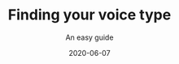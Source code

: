 ---
title: Finding your voice type
subtitle: An easy guide
layout: default
tags: tutorial all_voice_types
modal-id: 1
date: 2020-06-07
img: 07JUNE_larger.jpg
thumbnail: 07JUNE_smaller.jpg
alt: image-alt
description: What's your voice like? Is it mainly a lower voice, a higher voice, or somewhere in between? Here are some examples and exercises for you to find your range and other voice classifications that will make it easier for you to find songs/pieces suitable for your voice. 
post_content: >
  Photo credit: <a href="https://unsplash.com/photos/VRr9a2rOoBI"> Valentino Funghi. </a><br><br>
  A new post will be added soon about finding suitable repertoire for each voice type.<br>
  <br>
  <b>IN THIS POST:</b>
  <ul><li>What are the basic voice types</li>
  <li>How to find your tessitura</li>
  <li>The <i>Fach</i> voice classification</li></ul><br>

  <b>BASIC VOICE TYPES:</b><br>
  Usually, when we speak about the singing voice, we segregate voices according to gender or treble/bass basic types, then according to range, and finally according to some other aspects of their ‘tessitura’ or more advanced classification like the "<i>Fach</i>" (used to classify voices in opera).<br>
  <br>
  <i>NB: childrens’ voices are classified as treble voices.</i><br>
  <br><br>
  <img class="lazyload" src="../img/portfolio/diagram1.jpg" alt="" style="height: 486px; width: 500px;">
  <br>
  <br>
  How can you tell which voice type you have? Start by checking your range. First, this will show you if you’re a treble- or a bass-type voice, and then which of the basic voice-type categories your voice falls into. The easiest way to do this is at the keyboard/piano (or app on your device).<br>
  <br>
  <a href="https://play.google.com/store/apps/details?id=com.gamestar.perfectpiano"><i>Perfect Piano</i> for Android</a><br>
  <a href="https://apps.apple.com/gb/app/virtuoso-piano-free-3/id391994966"><i>Virtuoso Piano</i> for iOS</a>
  <br><br>
  <img class="lazyload" src="../img/portfolio/pic1.jpg" alt="" style="height: 486px; width: 500;">
  <br>
  Write down what is your lowest comfortable pitch and then your highest comfortable pitch but <b>be sure to stay in the safe zone</b>: don’t stretch your voice too far or you'll risk hurting your vocal folds (or vocal cords). It is best to "prime" your voice before you check your range by humming "siren slides" for 1-2 minutes. Here’s an example of a "siren slide:"<br>
  <br>
  <a href="https://www.youtube.com/watch?v=zLbn2Vic33E"><i>Jacobs Vocal Academy</i> video on YouTube</a>
  <br>
  <br>When you have your lowest and highest pitch, check which of the basic voice-types your voice falls into:<br>
  <br>
  <ul>
  <li>Soprano: C4 to C6 or higher</li>
  <li>Mezzo: A3 to A5</li>
  <li>Alto: F3 (or lower) to E5</li>
  <li>Countertenor: can have the range of alto, mezzo or soprano.</li>
  <li>Tenor: B2 to A4 or higher</li>
  <li>Baritone: G2 to F4</li>
  <li>Bass: E2 to E4 or lower</li>
  </ul><br>

  It is completely fine to stop here and not venture into different classifications of your voice, especially if you are still a beginner—your voice may change into a different voice-type as you practice more and more. But if you want to continue, here are a couple of pointers to classify your voice even further.<br>
  <br>
  <b>TESSITURA:</b><br>
  The first thing you have to know after your basic voice-type is your "tessitura." Tessitura is a part of your voice range where you are the most comfortable in singing. Even though your voice has a highest and a lowest, staying on those two extremes can be incredibly tiring for your voice. Think about the tessitura as a range your voice goes naturally to when you improvise while doing house chores.<br>
  <br>
  Important: as you find your tessitura, you may also find that your basic voice-type may be a different one!<br>For example: your voice goes quite high and you believe that you are a soprano, however, your natural tessitura shows that you might be a mezzo! Another example: your voice goes very low and you might think that you are a bass, however, your voice also goes quite high and your natural tessitura shows that you are baritone! (Some say that true basses are rare.)<br>
  <br>
  These re-classifications are very common.<br>
  <br>
  Here's a step-by-step on how to find your tessitura:<br>
  <ol>
  <li>Write down the highest and the lowest pitch of your range.</li>
  <li>Remove 3-4 semitones from the top and another 3-4 semitones from the bottom of your range.</li>
  <li>Sing “Happy Birthday” in a natural speaking pitch (i.e. sing in your talking voice) and record the highest pitch you sang and the lowest.</li>
  <li>Compare the “Happy Birthday” pitches with the pitches you calculated in step 2 and find an average between the two highest and the two lowest pitches.</li>
  <li>Find repertoire that stays within those two extremes. The song <b>can</b> go beyond the two extremes but cannot stay there for too long.</li>
  <li>Practice those songs and check how comfortable your voice feels and if your overall sound quality (timbre) is pleasant to you.</li>
  <li>If you find that the tessitura you calculated is either too low/high, adjust a couple of semitones at a time and repeat step 5.</li>
  </ol><br>
  <i>NB: this method can never be 100% accurate for many reasons. Here are some common ones: the state of your voice at the time of the test was not at its best (i.e. if your voice was tired); or because your ears can ‘lie’ to you (i.e. your voice may sound hoarse or forced because of poor singing technique and you may not notice this). The latter case can only be solved by visiting a singing practitioner. Also, finding your tessitura can be a slow process, especially if you need to adjust the extremes (step 6) too often.</i><br>
  <br>
  Many singers stop here and are happy to know that they are a <i>"Tenor with a tessitura of X and Y."</i> This will already make a huge difference in helping singers find repertoire that is suitable/comfortable for them.<br>
  <br>
  However, you can classify your voice even more!  <br>
  <br>
  <b>THE <i>FACH</i> VOICE CLASSIFICATION:</b><br>
  If you are into opera, finding your Fach classification will give you even more information—not only about your voice—but also about the type of character you would be most suited for.<br>
  <br>
  <a href="https://en.wikipedia.org/wiki/Fach">Check out the Wikipedia page for a detailed description on each of the voice-types.</a><br>
  <br>
  <br> As you can see, some voice-types have characteristics that aren’t even related to the actual voice. Here is where your own personality comes into play. You will have to experiment with repertoire until you find a type that suits your timber and personality. See below a few examples you can try on your own: <br><br>Select your basic voice-type in box 1 and then your prefered Fach in box 2. The third box with give you up to 3 examples of pieces in this voice type. <br>
  <br>If the boxes show no options, please refresh the page.
  <br>

  <select name="parent" id="id_parent" data-child-id="id_child1" class="dependent-selects__parent">
    <option id="">- Select voice type -</option>
    <option id="one" data-child-options="1|#2|#3|#4|#5|#6|#7">Soprano</option>
    <option id="two" data-child-options="8|#9|#10">Mezzo/Alto</option>
    <option id="three" data-child-options="11|#12">Alto</option>
    <option id="four" data-child-options="13|#13a|#13b">Countertenor</option>
    <option id="five" data-child-options="14|#15|#16|#17|#18">Tenor</option>
    <option id="six" data-child-options="19|#20|#21|#22|#23|#24|#25">Baritone</option>
    <option id="seven" data-child-options="26|#27|#28|#29|#30|#31">Bass</option>
  </select>

  <script type="text/javascript">
    function openOnlyLinks($i) {
      if ($i.startsWith("https")) {
        window.open($i);
      }
    }
  </script>
  <select name="child1" id="id_child1" data-child-id="id_child2" class="dependent-selects__child dependent-selects__parent" data-text-if-parent-empty="Select FACH" onchange="openOnlyLinks(this.value);">
    <option id="">- Select FACH -</option>

    <!-- Parent: Soprano -->
    <option id="1" data-child-options="32a|#32b|#32c">Coloratura</option>
    <option id="2" data-child-options="33a|#33b|#33c">Dramatic Coloratura</option>
    <option id="3" data-child-options="34a|#34b|#34c">Soubette</option>
    <option id="4" data-child-options="35|#35b|#35c">Lyric</option>
    <option id="5" data-child-options="36a|#36b|#36c">Lyric Dramatic</option>
    <option id="6" data-child-options="37a|#37b|#37c">Full Dramatic</option>
    <option id="7" data-child-options="38a|#38b|#38c">High Dramatic</option>

  <!-- Parent: Mezzo/Alto -->
    <option id="8" data-child-options="39a|#39b|#39c">Coloratura</option>
    <option id="9" data-child-options="40a|#40b|#40c">Lyric</option>
    <option id="10" data-child-options="41a|#41b|#41c">Dramatic</option>

    <!-- Parent: Alto -->
    <option id="11" data-child-options="42a|#42b|#42c">Dramatic</option>
    <option id="12" data-child-options="43a|#43b|#43c">Low Contralto</option>

    <!-- Parent: Countertenor -->
    <option id="13" data-child-options="" value="https://www.youtube.com/watch?v=a8svkjBxNyA">Glass - Hymn to the Sun</option>
    <option id="13a" data-child-options="" value="https://www.youtube.com/watch?v=N7XH-58eB8c">Händel - Ombra mai fu</option>
    <option id="13b" data-child-options="" value="https://www.youtube.com/watch?v=OZkHevOLhPU">Händel - Lascia ch'io pianga</option>


    <!-- Parent: Tenor -->
    <option id="14" data-child-options="44a|#44b|#44c">Comic</option>
    <option id="15" data-child-options="45a|#45b|#45c">Character</option>
    <option id="16" data-child-options="46a|#46b|#46c">Lyric</option>
    <option id="17" data-child-options="47a|#47b|#47c">Lyric Dramatic</option>
    <option id="18" data-child-options="48a|#48b|#48c">Heroic</option>

    <!-- Parent: Baritone -->
    <option id="19" data-child-options="49a|#49b|#49c">Light</option>
    <option id="20" data-child-options="50a|#50b|#50c">Lyric</option>
    <option id="21" data-child-options="51a|#51b|#51c">Cavalier</option>
    <option id="22" data-child-options="52a|#52b|#52c">Verdi</option>
    <option id="23" data-child-options="53a|#53b|#53c">Dramatic</option>
    <option id="24" data-child-options="54a|#54b|#54c">Low Lyric</option>
    <option id="25" data-child-options="55a|#55b|#55c">Low Dramatic</option>

    <!-- Parent: Bass -->
    <option id="26" data-child-options="56a|#56b|#56c">High Lyric</option>
    <option id="27" data-child-options="57a|#57b|#57c">High Dramatic</option>
    <option id="28" data-child-options="58a|#58b|#58c">Young</option>
    <option id="29" data-child-options="59a|#59b|#59c">Lyric Comic</option>
    <option id="30" data-child-options="60a|#60b|#60c">Dramatic Comic</option>
    <option id="31" data-child-options="61a|#61b|#61c">Low</option>
  </select>

  <select name="child2" id="id_child2" class="dependent-selects__child" onchange="window.open(this.value);" data-text-if-parent-empty="Select piece">
    <option id="">- Select piece -</option>

    <!-- Parent: Soprano Coloratura -->
    <option id="32a" value="https://www.youtube.com/watch?v=KfmtZMKTH6w">Strauss - Zerbinetta's aria</option>
    <option id="32b" value="https://www.youtube.com/watch?v=WNYPjWsTZ7w">Donizetti - Prendi, per me sei libero</option>
    <option id="32c" value="https://www.youtube.com/watch?v=I9Yu4G99XuE">Verdi - Saper vorreste</option>

    <!-- Parent: Soprano Dramatic Coloratura -->
    <option id="33a" value="https://www.youtube.com/watch?v=YuBeBjqKSGQ">Mozart - Queen of the Night</option>
    <option id="33b" value="https://www.youtube.com/watch?v=cFJJ1zFBWgY">Verdi - Sempre libera</option>
    <option id="33c" value="https://www.youtube.com/watch?v=B-9IvuEkreIs">Bellini - Casta Diva</option>

    <!-- Parent: Soprano Soubrette -->
    <option id="34a" value="https://youtu.be/87UE2GC5db0?t=42">Mozart - Papagena, Papageno!</option>
    <option id="34b" value="https://www.youtube.com/watch?v=R3NItbi7PDY">Mozart - Deh vieni non tardar</option>
    <option id="34c" value="https://www.youtube.com/watch?v=AxKlDgR7EEo">Giovanni - Batti, batti, o bel Masetto</option>

    <!-- Parent: Soprano Lyric -->
    <option id="35a" value="https://www.youtube.com/watch?v=bRrYwTxxQ_g">Bizet - Je dis que rien ne m'épouvante</option>
    <option id="35b" value="https://www.youtube.com/watch?v=4JYWL2qGcUM">Humperdinck - Der kleine Sandmann</option>
    <option id="35c" value="https://www.youtube.com/watch?v=IvT4NVi39vw">Puccini - Signore ascolta</option>

    
    <!-- Parent: Soprano Lyric Dramatic -->
    <option id="36a" value="https://www.youtube.com/watch?v=gpyZoKmE6zg">Mozart - Ah, chi mi dice mai</option>
    <option id="36b" value="https://www.youtube.com/watch?v=aurxg-LREtk">Wagner - Elizabeth's Greeting</option>
    <option id="36c" value=""><a href="https://www.youtube.com/watch?v=m0nSKRbQ2_g">Puccini - Si. Mi chiamano Mimi</a>/option>

    <!-- Parent: Soprano Full Dramatic -->
    <option id="37a" value="https://www.youtube.com/watch?v=mdgPHaimDGo">Strauss - Vater Agamemnon</option>
    <option id="37b" value="https://www.youtube.com/watch?v=zXQvPwYYVBI">Puccini - Vissi d'arte</option>
    <option id="37c" value="https://www.youtube.com/watch?v=-Gz7MnOBpsg">Beethoven - Abscheulicher!</option>

    <!-- Parent: Soprano High Dramatic -->
    <option id="38a" value="https://www.youtube.com/watch?v=MPhmXtKD5cI">Wagner - Einsam in trüben Tagen</option>
    <option id="38b" value="https://www.youtube.com/watch?v=jjkm1GMoHuc">Verdi - Ben io t'invenni</option>
    <option id="38c" value="https://www.youtube.com/watch?v=r0qEUMX2UaE">Wagner - O süsseste Wonne! O seligstes Weib!</option>

    <!-- Parent: Mezzo/Alto Coloratura -->
    <option id="39a" value="https://www.youtube.com/watch?v=HpgAvhO5dOw">Rossini - Oh! patria!...Di tanti palpiti</option>
    <option id="39b" value="https://www.youtube.com/watch?v=jUw1hoheALY">Händel - Scherza infida</option>
    <option id="39c" value="https://www.youtube.com/watch?v=mDyXqf0at_w">Rossini - Una voce poco fa</option>

    
    <!-- Parent: Mezzo/Alto Lyric -->
    <option id="40a" value="https://www.youtube.com/watch?v=K2snTkaD64U">Bizet - L'amour est un oiseau rebelle</option>
    <option id="40b" value="https://www.youtube.com/watch?v=ou8A0g_jYyA">Purcell - When I am laid</option>
    <option id="40c" value="https://www.youtube.com/watch?v=KghLfA9aK3E">Puccini - Suzuki's aria</option>

    <!-- Parent: Mezzo/Alto Dramatic -->
    <option id="41a" value="https://www.youtube.com/watch?v=LoXqkUZW7do">Saint Saëns - Mon coeur s'ouvre à ta voix</option>
    <option id="41b" value="https://www.youtube.com/watch?v=1apaL6WS-Ko">Wagner - Waltraute's aria</option>
    <option id="41c" value="https://www.youtube.com/watch?v=4ZNN0VqaSlE">Verdi - Amneris' aria</option>

    <!-- Parent: Alto Dramatic -->
    <option id="42a" value="https://www.youtube.com/watch?v=Yjbo0d8HtUY">Händel - È gelosia</option>
    <option id="42b" value="https://www.youtube.com/watch?v=bBZX4taI0IU">Gilbert & Sullivan - Alone and Yet Alive</option>
    <option id="42c" value="https://www.youtube.com/watch?v=hSAuHrg8XnM">Händel - Ah, mio cor, schernito sen</option>

    <!-- Parent: Low Contralto -->
    <option id="43a" value="https://www.youtube.com/watch?v=MJeTEsli7bU">Strauss - Daphne! Wir warten dein</option>
    <option id="43b" value="https://www.youtube.com/watch?v=hOf130DGeEw">Debussy - Pelleas et Melisande</option>
    
    <!-- Parent: Tenor Comic-->
    <option id="44a" value="https://www.youtube.com/watch?v=FO1vIedMOmc">Mozart - Monostatos' aria</option>
    <option id="44b" value="https://www.youtube.com/watch?v=E5fJmc9xVlY">Mozart - Frisch zum Kampfe</option>
    
    <!-- Parent: Tenor Character-->
    <option id="45a" value="">There are no links here but this voice type is similar to the Lyric Tenor.</option>
        
    <!-- Parent: Tenor Lyric-->
    <option id="46a" value="https://www.youtube.com/watch?v=NaAsZV4q9cY">Verdi - De' miei bollenti spiriti</option>
    <option id="46b" value="https://www.youtube.com/watch?v=hd-I5kMAg7A">Rossini - Sì, ritrovarla io giuro</option>
    <option id="46c" value="https://www.youtube.com/watch?v=SIfz8fNQw0U">Rossini - Ecco, ridente in cielo</option>

    <!-- Parent: Tenor Lyric Dramatic-->
    <option id="47a" value="https://www.youtube.com/watch?v=puQ85aLEc5w">Bizet - Viva! viva! la course est belle</option>
    <option id="47b" value="https://www.youtube.com/watch?v=vaBuZ42lTss">Wagner - Winterstürme wichen dem Wonnemond</option>
    <option id="47c" value="https://www.youtube.com/watch?v=NjS6rg3jVdY">Weber - Der Freischütz</option>

    <!-- Parent: Tenor Heroic-->
    <option id="48a" value="https://www.youtube.com/watch?v=1amSSEMmxXc">Wagner - Dünkt dich das?</option>
    <option id="48b" value="https://www.youtube.com/watch?v=njs-aQy_89c">Verdi - Dio! Mi potevi scagliar</option>
    <option id="48c" value="https://www.youtube.com/watch?v=RRu-aRFEsAc">Wagner - Wie Todesahnung... O, du mein holder Abendstern</option>

    <!-- Parent: Baritone Light-->
    <option id="49a" value="">There are no links here but this voice type is similar to the Lyric Baritone.</option>
    
    <!-- Parent: Baritone Lyric-->
    <option id="50a" value="https://www.youtube.com/watch?v=loofqNmPauk">Britten - And farewell to thee, old Rights o’ Man</option>
    <option id="50b" value="https://www.youtube.com/watch?v=ljWf1QfZvbc">Donizetti - Aria di Dottore Malatesta</option>
    <option id="50c" value="https://www.youtube.com/watch?v=7qHZkkgowdY">Rossini - Figaro's aria</option>

    <!-- Parent: Baritone Cavalier-->
    <option id="51a" value="https://www.youtube.com/watch?v=ccGKhjEOEuE">Onegin - Kogda bi zhizn</option>
    <option id="51b" value="https://www.youtube.com/watch?v=DqVULRuLm6g">Verdi - Son io, mio Carlo</option>
  
    <!-- Parent: Baritone Verdi-->
    <option id="52a" value="https://www.youtube.com/watch?v=0euYKIMfV4I">Verdi -Te Deum</option>
    <option id="52b" value="https://www.youtube.com/watch?v=o__975BOc8E">Berg - Wie arme Leut</option>
    
    <!-- Parent: Baritone Dramatic-->
    <option id="53a" value="https://www.youtube.com/watch?v=XTsdy801q68">Verdi - Pietà, rispetto, amore</option>
    <option id="53b" value="https://www.youtube.com/watch?v=FmHsZ_7Vu3Q">Leoncavallo - Tonio's aria</option>
    <option id="53c" value="https://www.youtube.com/watch?v=LZqMPSegE6w">Wagner - Telramund's aria</option>

    <!-- Parent: Baritone Low Lyric-->
    <option id="54a" value="">Links to be added soon!</option>

    <!-- Parent: Baritone Low Dramatic-->
    <option id="55a" value="">Links to be added soon!</option>

    <!-- Parent: Bass High Lyric-->
    <option id="56a" value="">Links to be added soon!</option>

    <!-- Parent: Bass High Dramatic-->
    <option id="57a" value="">Links to be added soon!</option>

    <!-- Parent: Bass Young-->
    <option id="58a" value="">Links to be added soon!</option>

    <!-- Parent: Bass Lyric Comic-->
    <option id="59a" value="https://www.youtube.com/watch?v=O9lYu3pv-m8">Mozart - Tutti accusan le donne</option>
    <option id="59b" value="https://youtu.be/ITyXKq57o98?t=108">Donizetti - Udite udite o rustici</option>
    <option id="59c" value="https://www.youtube.com/watch?v=MVOgvdVdavg">Mozart - Leporello's aria</option>

    <!-- Parent: Bass Dramatic Comic-->
    <option id="60a" value="https://www.youtube.com/watch?v=49LM4opBff8">Strauss - Baron Ochs auf Lerchenau's aria</option>
    <option id="60b" value="https://www.youtube.com/watch?v=EPW3hWllyhA">Wagner - Daland magst du mein kind</option>
    <option id="60c" value="https://www.youtube.com/watch?v=pzCxoMbmZfA">Gounod - Le veau d’or</option>

    <!-- Parent: Bass Low-->
    <option id="61a" value="https://youtu.be/38KxgxyF2rg?t=68">Mozart - La vendetta</option>
    <option id="61b" value="https://youtu.be/hIMtb5ojsmY?t=82">Wagner - King Marke's aria</option>
    <option id="61c" value="https://www.youtube.com/watch?v=hY_bQpmEBc0">Mozart - Commendatore's aria</option>

  </select>
  <br><br>
  <i>NB: There is a larger amount of repertoire for some voice-types than others—this is simply because some voice types are rarer than others.</i>
  <br><br>
  As a rule of thumb, your Fach voice-type is not stationary, meaning that the more you practice and as your voice matures, your classification will likely change. For example, you may start as a <i>soubrette soprano</i> and later change into a <i>dramatic coloratura</i>.<br><br>

  And here you go! You have been classified as a [insert voice type].<br><br>

  Let me know if you have any questions or comments by emailing me at: tania.nazare@gmail.com <br><br>
  Hope you enjoyed this post and keep practising! 
---